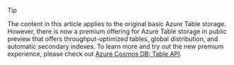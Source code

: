 > [!TIP]
> The content in this article applies to the original basic Azure Table storage. However, there is now a premium offering for Azure Table storage in public preview that offers throughput-optimized tables, global distribution, and automatic secondary indexes. To learn more and try out the new premium experience, please check out [Azure Cosmos DB: Table API](https://aka.ms/premiumtables).
>
